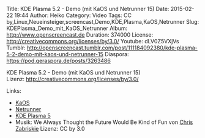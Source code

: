 Title: KDE Plasma 5.2 - Demo (mit KaOS und Netrunner 15)
Date: 2015-02-22 19:44
Author: Heiko
Category: Video
Tags: CC by,Linux,Neueinsteiger,screencast,Demo,KDE,Plasma,KaOS,Netrunner
Slug: KDEPlasma_Demo_mit_KaOS_Netrunner
Album: http://www.openscreencast.de
Duration: 374000
License: http://creativecommons.org/licenses/by/3.0/
Youtube: dLV0Z5VXjVs
Tumblr: http://openscreencast.tumblr.com/post/111184092380/kde-plasma-5-2-demo-mit-kaos-und-netrunner-15
Diaspora: https://pod.geraspora.de/posts/3263486

KDE Plasma 5.2 - Demo (mit KaOS und Netrunner 15)  
Lizenz: <http://creativecommons.org/licenses/by/3.0/>  
  

Links:

  * [KaOS](http://kaosx.us/ "Link zu kaosx.us" )
  * [Netrunner](http://www.netrunner.com/ "Link zu netrunner.com" )
  * [KDE Plasma 5](http://de.wikipedia.org/wiki/KDE_Plasma_5 "Link wikipedia.org" )
  * Musik: We Always Thought the Future Would Be Kind of Fun von [Chris Zabriskie](http://chriszabriskie.com/ "Link zu chriszabriskie.com" ) Lizenz: CC by 3.0

